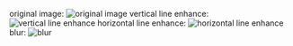 original image: ![original image](https://user-images.githubusercontent.com/67920437/87498901-f33adf00-c626-11ea-9b8c-cedbac31fdce.png)
vertical line enhance: ![vertical line enhance](https://user-images.githubusercontent.com/67920437/87498905-f635cf80-c626-11ea-9478-1c3aff4b16e6.png)
horizontal line enhance: ![horizontal line enhance](https://user-images.githubusercontent.com/67920437/87498909-f7ff9300-c626-11ea-97cd-3b91c432f43c.png)
blur: ![blur](https://user-images.githubusercontent.com/67920437/87498910-f930c000-c626-11ea-8367-824d40c3d4c7.png)
 

